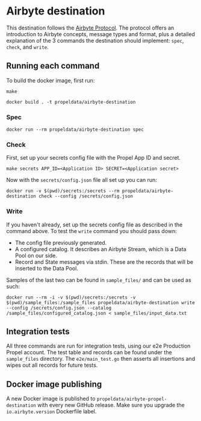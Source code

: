 # Airbyte destination

This destination follows the [Airbyte Protocol](https://docs.airbyte.com/understanding-airbyte/airbyte-protocol). 
The protocol offers an introduction to Airbyte concepts, message types and format, plus a detailed explanation of the 3 commands the destination should implement: `spec`, `check`, and `write`.

## Running each command

To build the docker image, first run:
```shell
make
```

```shell
docker build . -t propeldata/airbyte-destination
```

### Spec
```shell
docker run --rm propeldata/airbyte-destination spec
```

### Check
First, set up your secrets config file with the Propel App ID and secret.
```shell
make secrets APP_ID=<Application ID> SECRET=<Application secret>
```
Now with the `secrets/config.json` file all set up you can run:
```shell
docker run -v $(pwd)/secrets:/secrets --rm propeldata/airbyte-destination check --config /secrets/config.json
```

### Write
If you haven't already, set up the secrets config file as described in the command above.
To test the `write` command you should pass down:
- The config file previously generated.
- A configured catalog. It describes an Airbyte Stream, which is a Data Pool on our side.
- Record and State messages via stdin. These are the records that will be inserted to the Data Pool.

Samples of the last two can be found in `sample_files/` and can be used as such:
```shell
docker run --rm -i -v $(pwd)/secrets:/secrets -v $(pwd)/sample_files:/sample_files propeldata/airbyte-destination write --config /secrets/config.json --catalog /sample_files/configured_catalog.json < sample_files/input_data.txt
```

## Integration tests
All three commands are run for integration tests, using our e2e Production Propel account.
The test table and records can be found under the `sample_files` directory. The `e2e/main_test.go` then asserts all insertions and wipes out all records for future tests. 

## Docker image publishing
A new Docker image is published  to `propeldata/airbyte-propel-destination` with every new GitHub release. Make sure you upgrade the `io.airbyte.version` Dockerfile label.
